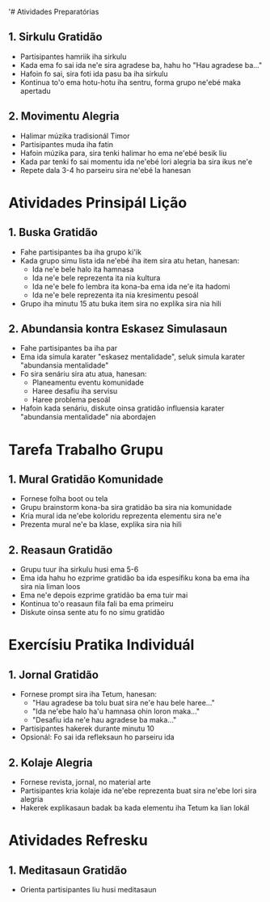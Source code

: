 '# Atividades Preparatórias

## 1. Sirkulu Gratidão 

- Partisipantes hamriik iha sirkulu
- Kada ema fo sai ida ne'e sira agradese ba, hahu ho "Hau agradese ba..."
- Hafoin fo sai, sira foti ida pasu ba iha sirkulu
- Kontinua to'o ema hotu-hotu iha sentru, forma grupo ne'ebé maka apertadu

## 2. Movimentu Alegria

- Halimar múzika tradisionál Timor
- Partisipantes muda iha fatin
- Hafoin múzika para, sira tenki halimar ho ema ne'ebé besik liu
- Kada par tenki fo sai momentu ida ne'ebé lori alegria ba sira ikus ne'e
- Repete dala 3-4 ho parseiru sira ne'ebé la hanesan

# Atividades Prinsipál Lição 

## 1. Buska Gratidão

- Fahe partisipantes ba iha grupo ki'ik
- Kada grupo simu lista ida ne'ebé iha item sira atu hetan, hanesan:
  * Ida ne'e bele halo ita hamnasa
  * Ida ne'e bele reprezenta ita nia kultura
  * Ida ne'e bele fo lembra ita kona-ba ema ida ne'e ita hadomi
  * Ida ne'e bele reprezenta ita nia kresimentu pesoál
- Grupo iha minutu 15 atu buka item sira no explika sira nia hili

## 2. Abundansia kontra Eskasez Simulasaun

- Fahe partisipantes ba iha par
- Ema ida simula karater "eskasez mentalidade", seluk simula karater "abundansia mentalidade"
- Fo sira senáriu sira atu atua, hanesan:
  * Planeamentu eventu komunidade
  * Haree desafiu iha servisu
  * Haree problema pesoál
- Hafoin kada senáriu, diskute oinsa gratidão influensia karater "abundansia mentalidade" nia abordajen

# Tarefa Trabalho Grupu 

## 1. Mural Gratidão Komunidade

- Fornese folha boot ou tela
- Grupu brainstorm kona-ba sira gratidão ba sira nia komunidade
- Kria mural ida ne'ebe koloridu reprezenta elementu sira ne'e
- Prezenta mural ne'e ba klase, explika sira nia hili

## 2. Reasaun Gratidão 

- Grupu tuur iha sirkulu husi ema 5-6
- Ema ida hahu ho ezprime gratidão ba ida espesífiku kona ba ema iha sira nia liman loos
- Ema ne'e depois ezprime gratidão ba ema tuir mai
- Kontinua to'o reasaun fila fali ba ema primeiru
- Diskute oinsa sente atu fo no simu gratidão

# Exercísiu Pratika Individuál 

## 1. Jornal Gratidão 

- Fornese prompt sira iha Tetum, hanesan:
  * "Hau agradese ba tolu buat sira ne'e hau bele haree..."
  * "Ida ne'ebe halo ha'u hamnasa ohin loron maka..."
  * "Desafiu ida ne'e hau agradese ba maka..."
- Partisipantes hakerek durante minutu 10
- Opsionál: Fo sai ida refleksaun ho parseiru ida

## 2. Kolaje Alegria 

- Fornese revista, jornal, no material arte
- Partisipantes kria kolaje ida ne'ebe reprezenta buat sira ne'ebe lori sira alegria
- Hakerek explikasaun badak ba kada elementu iha Tetum ka lian lokál

# Atividades Refresku 

## 1. Meditasaun Gratidão 

- Orienta partisipantes liu husi meditasaun